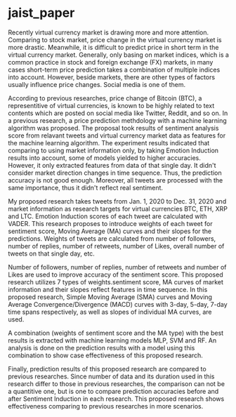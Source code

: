 # jaist_paper
Recently virtual currency market is drawing more and more attention. Comparing to stock market, price change in the virtual currency market is more drastic. Meanwhile, it is difficult to predict price in short term in the virtual currency market. Generally, only basing on market indices, which is a common practice in stock and foreign exchange (FX) markets, in many cases short-term price prediction takes a combination of multiple indices into account. However, beside markets, there are other types of factors usually influence price changes. Social media is one of them.

According to previous researches, price change of Bitcoin (BTC), a representitive of virtual currencies, is known to be highly related to text contents which are posted on social media like Twitter, Reddit, and so on. In a previous research, a price prediction methdology with a machine learning algorithm was proposed. The proposal took results of sentiment analysis score from relavant tweets and virtual currency market data as features for the machine learning algorithm. The experiment results indicated that comparing to using market information only, by taking Emotion Induction results into account, some of models yielded to higher accuracies. However, it only extracted features from data of that single day. It didn't consider market direction changes in time sequence. Thus, the prediction accuracy is not good enough. Moreover, all tweets are processed with the same importance, thus it didn't reflect real sentiment.

My proposed research takes tweets from Jan. 1, 2020 to Dec. 31, 2020 and market information as research targets for virtual currencies BTC, ETH, XRP and LTC. Emotion Induction scores of each tweet are calculated with VADER. This research proposes to introduce weights of each tweet for sentiment score, Moving Average (MA) curves and their slopes for the predictions. Weights of tweets are calculated from number of followers, number of replies, number of retweets, number of Likes, overall number of tweets on that single day, etc. 

Number of followers, number of replies, number of retweets and number of Likes are used to improve accuracy of the sentiment score. This proposed research utilizes 7 types of weights.sentiment score, MA curves of market information and their slopes reflect features in time sequence. In this proposed research, Simple Moving Average (SMA) curves and Moving Average Convergence/Divergence (MACD) curves with 3-day, 5-day, 7-day time spans respectively, as well as slopes of individual MA curves, are used.

A combination (weights of sentiment score and the MA type) with the best results is extracted with machine learning models MLP, SVM and RF. An analysis is done on the prediction results with a model using this combination to show case effectiveness of this proposed research.

Finally, prediction results of this proposed research are compared to previous researches. Since number of data and its duration used in this research differ to those in previous researches, the comparison can not be a quantitive one, but is one to compare prediction accuracies before and after Sentiment Induction in each research. This proposed research shows effectiveness comparing to previous researches in more scenarios.
